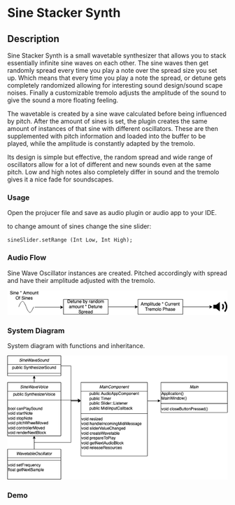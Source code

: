 # Sine Stacker Synth

## Description

Sine Stacker Synth is a small wavetable synthesizer that allows you to stack
essentially infinite sine waves on each other. The sine waves then get randomly
spread every time you play a note over the spread size you set up. Which means
that every time you play a note the spread, or detune gets completely randomized
allowing for interesting sound design/sound scape noises. Finally a customizable
tremolo adjusts the amplitude of the sound to give the sound a more floating
feeling.

The wavetable is created by a sine wave calculated before being influenced by
pitch. After the amount of sines is set, the plugin creates the same amount of
instances of that sine with different oscillators. These are then supplemented
with pitch information and loaded into the buffer to be played, while the
amplitude is constantly adapted by the tremolo.

Its design is simple but effective, the random spread and wide range of
oscillators allow for a lot of different and new sounds even at the same pitch.
Low and high notes also completely differ in sound and the tremolo gives it a
nice fade for soundscapes.

### Usage

Open the projucer file and save as audio plugin or audio app to your IDE.

to change amount of sines change the sine slider:

```
sineSlider.setRange (Int Low, Int High);
```

### Audio Flow

Sine Wave Oscillator instances are created. Pitched accordingly with spread and
have their amplitude adjusted with the tremolo.

![](images/AudioFlow.png)

### System Diagram

System diagram with functions and inheritance.

![](images/SystemDiagram.png)

### Demo
